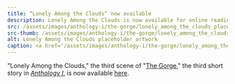 ```yaml
---
title: “Lonely Among the Clouds” now available
description: Lonely Among the Clouds is now available for online reading
src: /assets/images/anthology-i/the-gorge/lonely_among_the_clouds_placeholder_med.jpg
src-thumb: /assets/images/anthology-i/the-gorge/lonely_among_the_clouds_placeholder_small.jpg
alt: Lonely Among the Clouds placeholder artwork
caption: <a href="/assets/images/anthology-i/the-gorge/lonely_among_the_clouds_placeholder.jpg" target="_blank">AI placeholder artwork</a> generated above using <a href="https://creator.nightcafe.studio/creation/ojZMUd4DB8B6Fxn2ektm" target="_blank">SDXL 1.0</a> — <a href="https://creativecommons.org/publicdomain/zero/1.0/" target="_blank">CC0 1.0</a>
---
```


"Lonely Among the Clouds," the third scene of "[The Gorge](/anthology-i/the-gorge/)," the third short story in *[Anthology I](/anthology-i/)*, is now available [here](/anthology-i/the-gorge/lonely-among-the-clouds/).